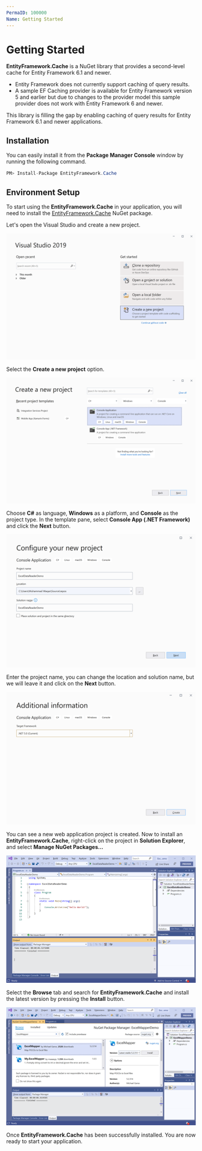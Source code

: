 ```yaml
---
PermaID: 100000
Name: Getting Started
---
```


# Getting Started

**EntityFramework.Cache** is a NuGet library that provides a second-level cache for Entity Framework 6.1 and newer.

 - Entity Framework does not currently support caching of query results.
 - A sample EF Caching provider is available for Entity Framework version 5 and earlier but due to changes to the provider model this sample provider does not work with Entity Framework 6 and newer.

This library is filling the gap by enabling caching of query results for Entity Framework 6.1 and newer applications.

## Installation

You can easily install it from the **Package Manager Console** window by running the following command.

```csharp
PM> Install-Package EntityFramework.Cache
```

## Environment Setup

To start using the **EntityFramework.Cache** in your application, you will need to install the [EntityFramework.Cache](https://www.nuget.org/packages/EntityFramework.Cache) NuGet package.

Let's open the Visual Studio and create a new project.

<img src="images/setup-1.png" alt="Create a new project">

Select the **Create a new project** option.

<img src="images/setup-2.png" alt="Select Console Application template">

Choose **C#** as language, **Windows** as a platform, and **Console** as the project type. In the template pane, select **Console App (.NET Framework)** and click the **Next** button.

<img src="images/setup-3.png" alt="Configure your new project">

Enter the project name, you can change the location and solution name, but we will leave it and click on the **Next** button.  

<img src="images/setup-4.png" alt="Console Application created">

You can see a new web application project is created. Now to install an **EntityFramework.Cache**, right-click on the project in **Solution Explorer**, and select **Manage NuGet Packages...**

<img src="images/setup-5.png" alt="Install EntityFramework.Cache">

Select the **Browse** tab and search for **EntityFramework.Cache** and install the latest version by pressing the **Install** button. 

<img src="images/setup-6.png" alt="EntityFramework.Cache installed successfully">

Once **EntityFramework.Cache** has been successfully installed. You are now ready to start your application.
